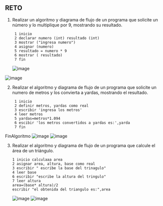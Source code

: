 ## RETO
1. Realizar un algoritmo y diagrama de flujo de un programa que solicite un número y lo multiplique por 9, mostrando su resultado.

        1 inicio
        2 declarar numero (int) resultado (int)
        3 mostrar ("ingresa numero")
        4 asignar (numero)
        5 resultado = numero * 9
        6 mostrar ( resultado)
        7 fin
      
   
    ![image](https://user-images.githubusercontent.com/114102550/191580014-16b9aa77-cf70-423f-9f2c-08410a543150.png)

![image](https://user-images.githubusercontent.com/114102550/191580766-abf4e074-2663-430d-965e-f19f6f07e8b7.png)


2. Realizar el algoritmo y diagrama de flujo de un programa que solicite un numero de metros y los convierta a yardas, mostrando el resultado.
      
        1 inicio 
        2 definir metros, yardas como real
        3 escribir 'ingresa los metros'
        4 leer metros
        5 yardas=metros*1.094
        6 escibir 'los metros convertidos a yardas es:',yarda
        7 fin
FinAlgoritmo
![image](https://user-images.githubusercontent.com/114102550/191788610-cfc64e84-a5bf-41e6-ab58-aefb47e1cac8.png)
![image](https://user-images.githubusercontent.com/114102550/191978285-eae3cb0d-e72f-4b71-a902-736dc8449086.png)




3. Realizar el algoritmo y diagrama de flujo de un programa que calcule el área de un triángulo.

       1 inicio calculaaa area
       2 asignar area, altura, base como real
       3 escribir " escribe la base del trinagulo"
       4 leer base
       6 escribir "escribe la altura del tringulo"
       7 leer altura
       area=(base* altura)/2
       escribir "el obtenida del triangulo es:",area
      ![image](https://user-images.githubusercontent.com/114102550/191778412-4af9faa5-8cb1-4b3e-97db-0245abb6e37f.png)
      ![image](https://user-images.githubusercontent.com/114102550/191976943-146cdce3-c7bd-48bd-801a-702300c3f165.png)


       
